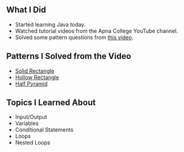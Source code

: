 ## What I Did

- Started learning Java today.
- Watched tutorial videos from the Apna College YouTube channel.
- Solved some pattern questions from [this video](https://www.youtube.com/watch?v=GjHNGM7KN3w&list=PLfqMhTWNBTe3LtFWcvwpqTkUSlB32kJop&index=5).

## Patterns I Solved from the Video

- [Solid Rectangle](./code/FirstQue.java)
- [Hollow Rectangle](./code/SecondQue.java)
- [Half Pyramid](./code/ThirdQue.java)

## Topics I Learned About

- Input/Output
- Variables
- Conditional Statements
- Loops
- Nested Loops
